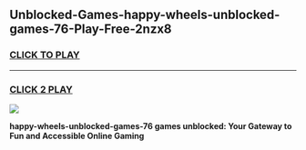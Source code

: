 
## Unblocked-Games-happy-wheels-unblocked-games-76-Play-Free-2nzx8
<h3>
<a href="https://premium76.site?title=happy-wheels-unblocked-games-76&ref=21A">CLICK TO PLAY</a></h3>
<hr>

<h3>
<a href="https://premium76.site?title=happy-wheels-unblocked-games-76&ref=21A">CLICK 2 PLAY</a>
  
</h3>

<a href="https://premium76.site?title=happy-wheels-unblocked-games-76&ref=21A"><img src="https://clearcache.store/games.png"></a>


**happy-wheels-unblocked-games-76 games unblocked: Your Gateway to Fun and Accessible Online Gaming**
